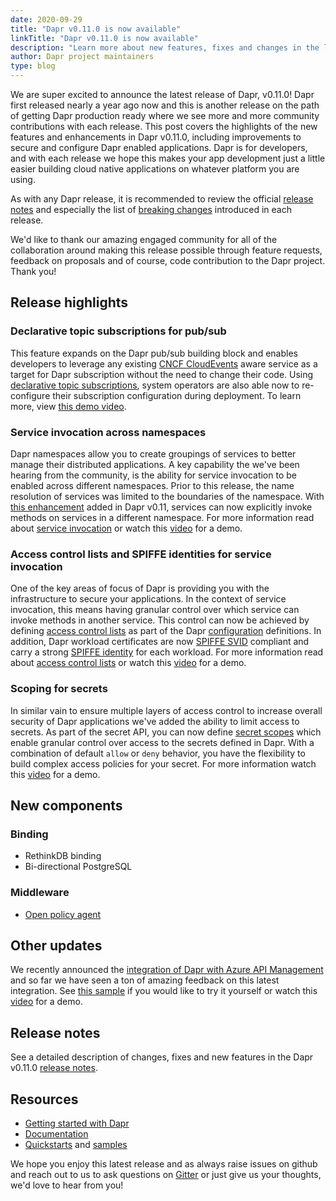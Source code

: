 ```yaml
---
date: 2020-09-29
title: "Dapr v0.11.0 is now available"
linkTitle: "Dapr v0.11.0 is now available"
description: "Learn more about new features, fixes and changes in the latest Dapr release"
author: Dapr project maintainers
type: blog
---
```


We are super excited to announce the latest release of Dapr, v0.11.0! Dapr first released nearly a year ago now and this is another release on the path of getting Dapr production ready where we see more and more community contributions with each release. This post covers the highlights of the new features and enhancements in Dapr v0.11.0, including improvements to secure and configure Dapr enabled applications. Dapr is for developers, and with each release we hope this makes your app development just a little easier building cloud native applications on whatever platform you are using. 

As with any Dapr release, it is recommended to review the official [release notes](https://github.com/dapr/dapr/releases/tag/v0.11.0) and especially the list of [breaking changes](https://github.com/dapr/dapr/releases/tag/v0.11.0#breaking-changes) introduced in each release.

We'd like to thank our amazing engaged community for all of the collaboration around making this release possible through feature requests, feedback on proposals and of course, code contribution to the Dapr project. Thank you!

## Release highlights

### Declarative topic subscriptions for pub/sub

This feature expands on the Dapr pub/sub building block and enables developers to leverage any existing [CNCF CloudEvents](https://cloudevents.io/) aware service as a target for Dapr subscription without the need to change their code. Using [declarative topic subscriptions](https://github.com/dapr/docs/blob/master/howto/consume-topic/README.md#declarative-subscriptions), system operators are also able now to re-configure their subscription configuration during deployment. To learn more, view [this demo video](https://www.youtube.com/watch?v=LYYV_jouEuA&t=105).

### Service invocation across namespaces

Dapr namespaces allow you to create groupings of services to better manage their distributed applications. A key capability the we've been hearing from the community, is the ability for service invocation to be enabled across different namespaces. Prior to this release, the name resolution of services was limited to the boundaries of the namespace. With [this enhancement](https://github.com/dapr/docs/tree/master/concepts/service-invocation#namespaces-scoping) added in Dapr v0.11, services can now explicitly invoke methods on services in a different namespace. For more information read about [service invocation](https://github.com/dapr/docs/tree/master/concepts/service-invocation) or watch this [video](https://www.youtube.com/watch?v=LYYV_jouEuA&feature=youtu.be&t=495) for a demo.

### Access control lists and SPIFFE identities for service invocation

One of the key areas of focus of Dapr is providing you with the infrastructure to secure your applications. In the context of service invocation, this means having granular control over which service can invoke methods in another service. This control can now be achieved by defining [access control lists](https://github.com/dapr/docs/tree/master/concepts/service-invocation#service-access-security) as part of the Dapr [configuration](https://github.com/dapr/docs/blob/master/concepts/configuration/README.md) definitions. In addition, Dapr workload certificates are now [SPIFFE SVID](https://spiffe.io/docs/latest/spiffe/concepts/#spiffe-verifiable-identity-document-svid) compliant and carry a strong [SPIFFE identity](https://spiffe.io/docs/latest/spiffe/concepts/#spiffe-id) for each workload. For more information read about [access control lists](https://github.com/dapr/docs/tree/master/howto/allowlists-serviceinvocation/README.md) or watch this [video](https://www.youtube.com/watch?v=j99RN_nxExA&t=1110) for a demo.

### Scoping for secrets

In similar vain to ensure multiple layers of access control to increase overall security of Dapr applications we've added the ability to limit access to secrets. As part of the secret API, you can now define [secret scopes](https://github.com/dapr/docs/blob/master/howto/secrets-scopes/README.md) which enable granular control over access to the secrets defined in Dapr. With a combination of default `allow` or `deny` behavior, you have the flexibility to build complex access policies for your secret. For more information watch this [video](https://www.youtube.com/watch?v=j99RN_nxExA&t=2271) for a demo.

## New components

### Binding

- RethinkDB binding
- Bi-directional PostgreSQL

### Middleware

- [Open policy agent](https://github.com/dapr/docs/blob/master/howto/policies-with-opa/README.md)

## Other updates

We recently announced the [integration of Dapr with Azure API Management](https://cloudblogs.microsoft.com/opensource/2020/09/22/announcing-dapr-integration-azure-api-management-service-apim/) and so far we have seen a ton of amazing feedback on this latest integration. See [this sample](https://github.com/dapr/samples/tree/master/dapr-apim-integration) if you would like to try it yourself or watch this [video](https://www.youtube.com/watch?v=j99RN_nxExA&t=146) for a demo.

## Release notes

See a detailed description of changes, fixes and new features in the Dapr v0.11.0 [release notes](https://github.com/dapr/dapr/releases/tag/v0.11.0).

## Resources

- [Getting started with Dapr](https://github.com/dapr/docs/blob/master/getting-started/README.md)
- [Documentation](https://github.com/dapr/docs)
- [Quickstarts](https://github.com/dapr/quickstarts) and [samples](https://github.com/dapr/samples)


 We hope you enjoy this latest release and as always raise issues on github and reach out to us to ask questions on [Gitter](https://gitter.im/Dapr/) or just give us your thoughts, we'd love to hear from you!
